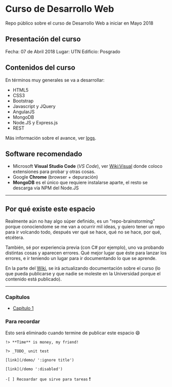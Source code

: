 # Curso de Desarrollo Web

Repo público sobre el curso de Desarrollo Web a iniciar en Mayo 2018

## Presentación del curso

Fecha: 07 de Abril 2018
Lugar: UTN
Edificio: Posgrado

## Contenidos del curso

En términos muy generales se va a desarrollar:

* HTML5
* CSS3
* Bootstrap
* Javascript y JQuery
* AngularJS
* MongoDB
* Node.JS y Express.js
* REST

Más información sobre el avance, ver [logs](https://github.com/SidVal/dev.web/wiki/logs).

## Software recomendado

* Microsoft **Visual Studio Code** (_VS Code_), ver [Wiki:Visual](https://github.com/SidVal/dev.web/wiki/Visual-Studio-Code) donde coloco extensiones para probar y otras cosas.
* Google **Chrome** (browser + depuración)
* **MongoDB** es el único que requiere instalarse aparte, el resto se descarga vía NPM del Node.JS

***

## Por qué existe este espacio

Realmente aún no hay algo súper definido, es un "repo-brainstorming" porque conociendome se me van a ocurrir mil ideas, y quiero tener un repo para ir volcando todo, después ver qué se hace, qué no se hace, por qué, etcétera.

También, sé por experiencia previa (con C# por ejemplo), uno va probando distintas cosas y aparecen errores.
Qué mejor lugar que éste para lanzar los errores, e ir teniendo un lugar para ir documentando lo que se aprende.

En la parte del [Wiki](https://github.com/SidVal/dev.web/wiki), se irá actualizando documentación sobre el curso (lo que pueda publicarse y que nadie se moleste en la Universidad porque el contenido está publicado).

***

### Capítulos

* [Capítulo 1](/capitulo1)

### Para recordar

Esto será eliminado cuando termine de publicar este espacio :smile:

`!> **Time** is money, my friend!`

`?> _TODO_ unit test`

`[link](/demo/ ':ignore title')`

`[link](/demo ':disabled')`

`-[ ] Recoardar que sirve para tareas` :exclamation:
